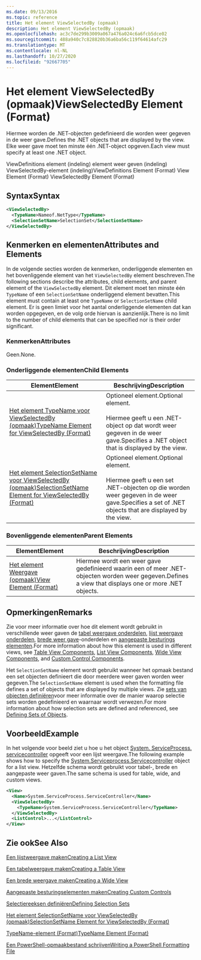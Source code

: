 ```yaml
---
ms.date: 09/13/2016
ms.topic: reference
title: Het element ViewSelectedBy (opmaak)
description: Het element ViewSelectedBy (opmaak)
ms.openlocfilehash: ac3c7de299b3009a067a476a024c6a6fcb5dce02
ms.sourcegitcommit: 488a940c7c828820b36a6ba56c119f64614afc29
ms.translationtype: MT
ms.contentlocale: nl-NL
ms.lasthandoff: 10/27/2020
ms.locfileid: "92667705"
---
```

# <a name="viewselectedby-element-format"></a><span data-ttu-id="c3055-103">Het element ViewSelectedBy (opmaak)</span><span class="sxs-lookup"><span data-stu-id="c3055-103">ViewSelectedBy Element (Format)</span></span>

<span data-ttu-id="c3055-104">Hiermee worden de .NET-objecten gedefinieerd die worden weer gegeven in de weer gave.</span><span class="sxs-lookup"><span data-stu-id="c3055-104">Defines the .NET objects that are displayed by the view.</span></span> <span data-ttu-id="c3055-105">Elke weer gave moet ten minste één .NET-object opgeven.</span><span class="sxs-lookup"><span data-stu-id="c3055-105">Each view must specify at least one .NET object.</span></span>

<span data-ttu-id="c3055-106">ViewDefinitions element (indeling) element weer geven (indeling) ViewSelectedBy-element (indeling)</span><span class="sxs-lookup"><span data-stu-id="c3055-106">ViewDefinitions Element (Format) View Element (Format) ViewSelectedBy Element (Format)</span></span>

## <a name="syntax"></a><span data-ttu-id="c3055-107">Syntax</span><span class="sxs-lookup"><span data-stu-id="c3055-107">Syntax</span></span>

```xml
<ViewSelectedBy>
  <TypeName>Nameof.NetType</TypeName>
  <SelectionSetName>SelectionSet</SelectionSetName>
</ViewSelectedBy>
```

## <a name="attributes-and-elements"></a><span data-ttu-id="c3055-108">Kenmerken en elementen</span><span class="sxs-lookup"><span data-stu-id="c3055-108">Attributes and Elements</span></span>

<span data-ttu-id="c3055-109">In de volgende secties worden de kenmerken, onderliggende elementen en het bovenliggende element van het `ViewSelectedBy` element beschreven.</span><span class="sxs-lookup"><span data-stu-id="c3055-109">The following sections describe the attributes, child elements, and parent element of the `ViewSelectedBy` element.</span></span> <span data-ttu-id="c3055-110">Dit element moet ten minste één `TypeName` of een `SelectionSetName` onderliggend element bevatten.</span><span class="sxs-lookup"><span data-stu-id="c3055-110">This element must contain at least one `TypeName` or `SelectionSetName` child element.</span></span> <span data-ttu-id="c3055-111">Er is geen limiet voor het aantal onderliggende elementen dat kan worden opgegeven, en de volg orde hiervan is aanzienlijk.</span><span class="sxs-lookup"><span data-stu-id="c3055-111">There is no limit to the number of child elements that can be specified nor is their order significant.</span></span>

### <a name="attributes"></a><span data-ttu-id="c3055-112">Kenmerken</span><span class="sxs-lookup"><span data-stu-id="c3055-112">Attributes</span></span>

<span data-ttu-id="c3055-113">Geen.</span><span class="sxs-lookup"><span data-stu-id="c3055-113">None.</span></span>

### <a name="child-elements"></a><span data-ttu-id="c3055-114">Onderliggende elementen</span><span class="sxs-lookup"><span data-stu-id="c3055-114">Child Elements</span></span>

|<span data-ttu-id="c3055-115">Element</span><span class="sxs-lookup"><span data-stu-id="c3055-115">Element</span></span>|<span data-ttu-id="c3055-116">Beschrijving</span><span class="sxs-lookup"><span data-stu-id="c3055-116">Description</span></span>|
|-------------|-----------------|
|[<span data-ttu-id="c3055-117">Het element TypeName voor ViewSelectedBy (opmaak)</span><span class="sxs-lookup"><span data-stu-id="c3055-117">TypeName Element for ViewSelectedBy (Format)</span></span>](./typename-element-for-viewselectedby-format.md)|<span data-ttu-id="c3055-118">Optioneel element.</span><span class="sxs-lookup"><span data-stu-id="c3055-118">Optional element.</span></span><br /><br /> <span data-ttu-id="c3055-119">Hiermee geeft u een .NET-object op dat wordt weer gegeven in de weer gave.</span><span class="sxs-lookup"><span data-stu-id="c3055-119">Specifies a .NET object that is displayed by the view.</span></span>|
|[<span data-ttu-id="c3055-120">Het element SelectionSetName voor ViewSelectedBy (opmaak)</span><span class="sxs-lookup"><span data-stu-id="c3055-120">SelectionSetName Element for ViewSelectedBy (Format)</span></span>](./selectionsetname-element-for-viewselectedby-format.md)|<span data-ttu-id="c3055-121">Optioneel element.</span><span class="sxs-lookup"><span data-stu-id="c3055-121">Optional element.</span></span><br /><br /> <span data-ttu-id="c3055-122">Hiermee geeft u een set .NET-objecten op die worden weer gegeven in de weer gave.</span><span class="sxs-lookup"><span data-stu-id="c3055-122">Specifies a set of .NET objects that are displayed by the view.</span></span>|

### <a name="parent-elements"></a><span data-ttu-id="c3055-123">Bovenliggende elementen</span><span class="sxs-lookup"><span data-stu-id="c3055-123">Parent Elements</span></span>

|<span data-ttu-id="c3055-124">Element</span><span class="sxs-lookup"><span data-stu-id="c3055-124">Element</span></span>|<span data-ttu-id="c3055-125">Beschrijving</span><span class="sxs-lookup"><span data-stu-id="c3055-125">Description</span></span>|
|-------------|-----------------|
|[<span data-ttu-id="c3055-126">Het element Weergave (opmaak)</span><span class="sxs-lookup"><span data-stu-id="c3055-126">View Element (Format)</span></span>](./view-element-format.md)|<span data-ttu-id="c3055-127">Hiermee wordt een weer gave gedefinieerd waarin een of meer .NET-objecten worden weer gegeven.</span><span class="sxs-lookup"><span data-stu-id="c3055-127">Defines a view that displays one or more .NET objects.</span></span>|

## <a name="remarks"></a><span data-ttu-id="c3055-128">Opmerkingen</span><span class="sxs-lookup"><span data-stu-id="c3055-128">Remarks</span></span>

<span data-ttu-id="c3055-129">Zie voor meer informatie over hoe dit element wordt gebruikt in verschillende weer gaven de [tabel weergave onderdelen](./creating-a-table-view.md), [lijst weergave onderdelen](./creating-a-list-view.md), [brede weer gave](./creating-a-wide-view.md)-onderdelen en [aangepaste besturings elementen](./creating-custom-controls.md).</span><span class="sxs-lookup"><span data-stu-id="c3055-129">For more information about how this element is used in different views, see [Table View Components](./creating-a-table-view.md), [List View Components](./creating-a-list-view.md), [Wide View Components](./creating-a-wide-view.md), and [Custom Control Components](./creating-custom-controls.md).</span></span>

<span data-ttu-id="c3055-130">Het `SelectionSetName` element wordt gebruikt wanneer het opmaak bestand een set objecten definieert die door meerdere weer gaven worden weer gegeven.</span><span class="sxs-lookup"><span data-stu-id="c3055-130">The `SelectionSetName` element is used when the formatting file defines a set of objects that are displayed by multiple views.</span></span> <span data-ttu-id="c3055-131">Zie [sets van objecten definiëren](./defining-selection-sets.md)voor meer informatie over de manier waarop selectie sets worden gedefinieerd en waarnaar wordt verwezen.</span><span class="sxs-lookup"><span data-stu-id="c3055-131">For more information about how selection sets are defined and referenced, see [Defining Sets of Objects](./defining-selection-sets.md).</span></span>

## <a name="example"></a><span data-ttu-id="c3055-132">Voorbeeld</span><span class="sxs-lookup"><span data-stu-id="c3055-132">Example</span></span>

<span data-ttu-id="c3055-133">In het volgende voor beeld ziet u hoe u het object [System. ServiceProcess. servicecontroller](/dotnet/api/System.ServiceProcess.ServiceController) opgeeft voor een lijst weergave.</span><span class="sxs-lookup"><span data-stu-id="c3055-133">The following example shows how to specify the [System.Serviceprocess.Servicecontroller](/dotnet/api/System.ServiceProcess.ServiceController) object for a list view.</span></span> <span data-ttu-id="c3055-134">Hetzelfde schema wordt gebruikt voor tabel-, brede en aangepaste weer gaven.</span><span class="sxs-lookup"><span data-stu-id="c3055-134">The same schema is used for table, wide, and custom views.</span></span>

```xml
<View>
  <Name>System.ServiceProcess.ServiceController</Name>
  <ViewSelectedBy>
    <TypeName>System.ServiceProcess.ServiceController</TypeName>
  </ViewSelectedBy>
  <ListControl>...</ListControl>
</View>
```

## <a name="see-also"></a><span data-ttu-id="c3055-135">Zie ook</span><span class="sxs-lookup"><span data-stu-id="c3055-135">See Also</span></span>

[<span data-ttu-id="c3055-136">Een lijstweergave maken</span><span class="sxs-lookup"><span data-stu-id="c3055-136">Creating a List View</span></span>](./creating-a-list-view.md)

[<span data-ttu-id="c3055-137">Een tabelweergave maken</span><span class="sxs-lookup"><span data-stu-id="c3055-137">Creating a Table View</span></span>](./creating-a-table-view.md)

[<span data-ttu-id="c3055-138">Een brede weergave maken</span><span class="sxs-lookup"><span data-stu-id="c3055-138">Creating a Wide View</span></span>](./creating-a-wide-view.md)

[<span data-ttu-id="c3055-139">Aangepaste besturingselementen maken</span><span class="sxs-lookup"><span data-stu-id="c3055-139">Creating Custom Controls</span></span>](./creating-custom-controls.md)

[<span data-ttu-id="c3055-140">Selectiereeksen definiëren</span><span class="sxs-lookup"><span data-stu-id="c3055-140">Defining Selection Sets</span></span>](./defining-selection-sets.md)

[<span data-ttu-id="c3055-141">Het element SelectionSetName voor ViewSelectedBy (opmaak)</span><span class="sxs-lookup"><span data-stu-id="c3055-141">SelectionSetName Element for ViewSelectedBy (Format)</span></span>](./selectionsetname-element-for-viewselectedby-format.md)

[<span data-ttu-id="c3055-142">TypeName-element (Format)</span><span class="sxs-lookup"><span data-stu-id="c3055-142">TypeName Element (Format)</span></span>](./typename-element-for-viewselectedby-format.md)

[<span data-ttu-id="c3055-143">Een PowerShell-opmaakbestand schrijven</span><span class="sxs-lookup"><span data-stu-id="c3055-143">Writing a PowerShell Formatting File</span></span>](./writing-a-powershell-formatting-file.md)
